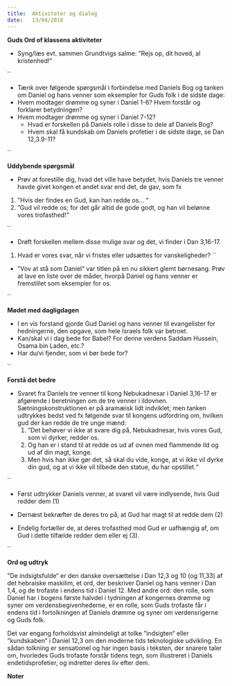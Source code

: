 ```yaml
---
title:  Aktiviteter og dialog
date:   13/04/2018
---
```


**Guds Ord of klassens aktiviteter**

*	Syng/læs evt. sammen Grundtvigs salme: ”Rejs op, dit hoved, al kristenhed!“

``

*	Tænk over følgende spørgsmål i forbindelse med Daniels Bog og tanken om Daniel og hans venner som eksempler for Guds folk i de sidste dage:
  *	Hvem modtager drømme og syner i Daniel 1-6? Hvem forstår og forklarer betydningen?
  *	Hvem modtager drømme og syner i Daniel 7-12?
    *	Hvad er forskellen på Daniels rolle i disse to dele af Daniels Bog?
    *	Hvem skal få kundskab om Daniels profetier i de sidste dage, se Dan 12,3.9-11?

``

**Uddybende spørgsmål**

*	Prøv at forestille dig, hvad det ville have betydet, hvis Daniels tre venner havde givet kongen et andet svar end det, de gav, som fx
  1.	”Hvis der findes en Gud, kan han redde os... “
  2.	”Gud vil redde os; for det går altid de gode godt, og han vil belønne vores trofasthed!“

``

*	Drøft forskellen mellem disse mulige svar og det, vi finder i Dan 3,16-17.
  1. Hvad er vores svar, når vi fristes eller udsættes for vanskeligheder?
``

*	”Vov at stå som Daniel“ var titlen på en nu sikkert glemt børnesang. Prøv at lave en liste over de måder, hvorpå Daniel og hans venner er fremstillet som eksempler for os.

``

**Mødet med dagligdagen**

*	I en vis forstand gjorde Gud Daniel og hans venner til evangelister for hedningerne, den opgave, som hele Israels folk var betroet.
  *	Kan/skal vi i dag bede for Babel? For denne verdens Saddam Hussein, Osama bin Laden, etc.?
  *	Har du/vi fjender, som vi bør bede for?

``

**Forstå det bedre**

* Svaret fra Daniels tre venner til kong Nebukadnesar i Daniel 3,16-17 er afgørende i beretningen om de tre venner i ildovnen.
Sætningskonstruktionen er på aramæisk lidt indviklet; men tanken udtrykkes bedst ved fx følgende svar til kongens udfordring om, hvilken gud der kan redde de tre unge mænd:
  1.	”Det behøver vi ikke at svare dig på, Nebukadnesar, hvis vores Gud, som vi dyrker, redder os.
  2.	Og han er i stand til at redde os ud af ovnen med flammende ild og ud af din magt, konge.
  3.	Men hvis han ikke gør det, så skal du vide, konge, at vi ikke vil dyrke din gud, og at vi ikke vil tilbede den statue, du har opstillet.“

``

*	Først udtrykker Daniels venner, at svaret vil være indlysende, hvis Gud redder dem (1)

*	Dernæst bekræfter de deres tro på, at Gud har magt til at redde dem (2)

*	Endelig fortæller de, at deres trofasthed mod Gud er uafhængig af, om Gud i dette tilfælde redder dem eller ej (3).

``

**Ord og udtryk**

”De indsigtsfulde“ er den danske oversættelse i Dan 12,3 og 10 (og 11,33) af det hebraiske maskilim, et ord, der beskriver Daniel og hans venner i Dan 1,4, og de trofaste i endens tid i Daniel 12. Med andre ord: den rolle, som Daniel har i bogens første halvdel i tydningen af kongernes drømme og syner om verdensbegivenhederne, er en rolle, som Guds trofaste får i endens tid i fortolkningen af Daniels drømme og syner om verdensrigerne og Guds folk.

Det var engang forholdsvist almindeligt at tolke ”indsigten“ eller ”kundskaben“ i Daniel 12,3 om den moderne tids teknologiske udvikling. En sådan tolkning er sensationel og har ingen basis i teksten, der snarere taler om, hvorledes Guds trofaste forstår tidens tegn, som illustreret i Daniels endetidsprofetier, og indretter deres liv efter dem.


**Noter**

` `
